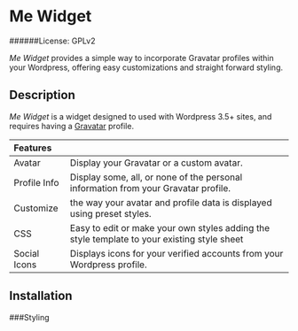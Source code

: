 Me Widget
=========
######License: GPLv2

*Me Widget* provides a simple way to incorporate Gravatar profiles within
your Wordpress, offering easy customizations and straight forward styling.

Description
-----------
*Me Widget* is a widget designed to used with Wordpress 3.5+ sites, and requires
having a [Gravatar](https://gravatar.com) profile.

| Features |                                                             |
|:-------------|:------------------------------------------------------------|
| Avatar       | Display your Gravatar or a custom avatar.                   |
| Profile Info | Display some, all, or none of the personal information from your Gravatar profile. |
| Customize    | the way your avatar and profile data is displayed using preset styles.|
| CSS          | Easy to edit or make your own styles adding the style template to your existing style sheet |
| Social Icons | Displays icons for your verified accounts from your Wordpress profile. |

Installation
------------

###Styling


